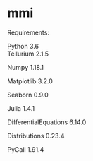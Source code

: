 # mmi

Requirements:

Python 3.6<br>
Tellurium 2.1.5

Numpy 1.18.1

Matplotlib 3.2.0

Seaborn 0.9.0



Julia 1.4.1

DifferentialEquations 6.14.0

Distributions 0.23.4

PyCall 1.91.4
